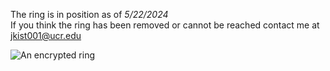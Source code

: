 The ring is in position as of *5/22/2024*\
If you think the ring has been removed or cannot be reached contact me at jkist001@ucr.edu

![An encrypted ring](/assets/test.png)
